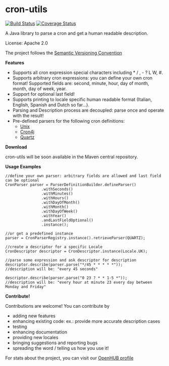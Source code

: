 cron-utils
===========

[![Build Status](https://travis-ci.org/jmrozanec/cron-utils.png?branch=master)](https://travis-ci.org/jmrozanec/cron-utils)
[![Coverage Status](https://coveralls.io/repos/jmrozanec/cron-utils/badge.png)](https://coveralls.io/r/jmrozanec/cron-utils)

A Java library to parse a cron and get a human readable description.

License: Apache 2.0

The project follows the [Semantic Versioning Convention](http://semver.org/)

**Features**

 * Supports all cron expression special characters including * / , - ? L W, #.
 * Supports arbitrary cron expressions: you can define your own cron format! Supported fields are: second, minute, hour, day of month, month, day of week, year.
 * Support for optional last field!
 * Supports printing to locale specific human readable format (Italian, English, Spanish and Dutch so far...).
 * Parsing and Description process are decoupled: parse once and operate with the result!
 * Pre-defined parsers for the following cron definitions:
    * [Unix](http://www.unix.com/man-page/linux/5/crontab/)
    * [Cron4j](http://www.sauronsoftware.it/projects/cron4j/)
    * [Quartz](http://quartz-scheduler.org/)

**Download**

cron-utils will be soon available in the Maven central repository.

**Usage Examples**

    //define your own parser: arbitrary fields are allowed and last field can be optional
    CronParser parser = ParserDefinitionBuilder.defineParser()
                    .withSeconds()
                    .withMinutes()
                    .withHours()
                    .withDayOfMonth()
                    .withMonth()
                    .withDayOfWeek()
                    .withYear()
                    .andLastFieldOptional()
                    .instance();

    //or get a predefined instance
    parser = CronParserRegistry.instance().retrieveParser(QUARTZ);

    //create a descriptor for a specific Locale
    CronDescriptor descriptor = CronDescriptor.instance(Locale.UK);

    //parse some expression and ask descriptor for description
    descriptor.describe(parser.parse("*/45 * * * * *"));
    //description will be: "every 45 seconds"

    descriptor.describe(parser.parse("0 23 ? * * 1-5 *"));
    //description will be: "every hour at minute 23 every day between Monday and Friday"

**Contribute!**

Contributions are welcome! You can contribute by
 * adding new features
 * enhancing existing code: ex.: provide more accurate description cases
 * testing
 * enhancing documentation
 * providing new locales
 * bringing suggestions and reporting bugs
 * spreading the word / telling us how you use it!

 For stats about the project, you can visit our [OpenHUB profile](https://www.openhub.net/p/cron-utils)